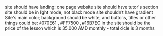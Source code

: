 site should have landing: one page website
site should have tutor's section
site should be in light mode, not black mode
site shouldn't have gradient
Site's main color; background should be white, and buttons, titles or other things could be: #070E61 , #FF7500 , #16B7EC
in the site should be the price of the lesson which is 35.000 AMD monthly - total cicle is 3 months
